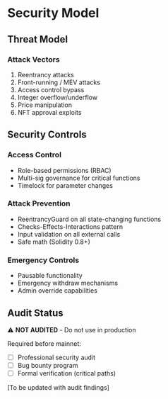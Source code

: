 # Security Model

## Threat Model

### Attack Vectors
1. Reentrancy attacks
2. Front-running / MEV attacks
3. Access control bypass
4. Integer overflow/underflow
5. Price manipulation
6. NFT approval exploits

## Security Controls

### Access Control
- Role-based permissions (RBAC)
- Multi-sig governance for critical functions
- Timelock for parameter changes

### Attack Prevention
- ReentrancyGuard on all state-changing functions
- Checks-Effects-Interactions pattern
- Input validation on all external calls
- Safe math (Solidity 0.8+)

### Emergency Controls
- Pausable functionality
- Emergency withdraw mechanisms
- Admin override capabilities

## Audit Status

⚠️ **NOT AUDITED** - Do not use in production

Required before mainnet:
- [ ] Professional security audit
- [ ] Bug bounty program
- [ ] Formal verification (critical paths)

[To be updated with audit findings]
